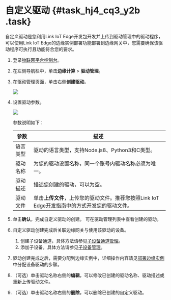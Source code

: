 # 自定义驱动 {#task_hj4_cq3_y2b .task}

自定义驱动是您利用Link IoT Edge开发包开发并上传到驱动管理中的驱动程序，可以使用Link IoT Edge的边缘实例部署功能部署到边缘网关中，您需要确保该驱动程序可执行且功能符合您的要求。

1.  登录[物联网平台控制台](https://iot.console.aliyun.com/)。 
2.  在左侧导航栏中，单击**边缘计算** \> **驱动管理**。 
3.  在驱动管理页面，单击右侧**创建驱动**。 

    ![](http://static-aliyun-doc.oss-cn-hangzhou.aliyuncs.com/assets/img/18781/154763718110611_zh-CN.png)

4.  设置驱动参数。 

    ![](http://static-aliyun-doc.oss-cn-hangzhou.aliyuncs.com/assets/img/18781/154763718110612_zh-CN.png)

    参数说明如下：

    |参数|描述|
    |--|--|
    |语言类型|驱动的语言类型，支持Node.js8、Python3和C类型。|
    |驱动名称|为您的驱动设置名称，同一个账号内驱动名称必须为唯一。|
    |驱动描述|描述您创建的驱动，可以为空。|
    |驱动文件|单击**上传文件**，上传您的驱动文件。推荐您按照Link IoT Edge[开发指南](../../../../../cn.zh-CN/边缘开发指南/设备接入SDK综合示例.md#)中的方式开发您的驱动文件。|

5.  单击**确认**，完成自定义驱动的创建。 可在驱动管理列表中查看创建的驱动。
6.  自定义驱动创建完成后关联边缘网关与使用该驱动的设备。 
    1.  创建子设备通道，具体方法请参见[子设备通道管理](../../../../../cn.zh-CN/用户指南/产品与设备/网关与子设备/子设备通道管理.md#)。 
    2.  添加子设备，具体方法请参见[子设备管理](../../../../../cn.zh-CN/用户指南/产品与设备/网关与子设备/子设备管理.md#)。 
7.  驱动创建完成之后，需要分配到边缘实例中，详细操作内容请见[部署边缘实例](cn.zh-CN/用户指南/部署边缘实例.md#)中分配设备驱动的步骤。 
8.  （可选）单击驱动名称右侧的**编辑**，可以修改已创建的驱动名称、驱动描述或重新上传驱动文件。 
9.  （可选）单击驱动名称右侧的**删除**，可以删除已创建的自定义驱动。 

